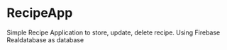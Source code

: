 # RecipeApp
Simple Recipe Application to store, update, delete recipe. 
Using Firebase Realdatabase as database

